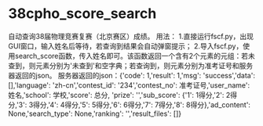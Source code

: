 # 38cpho_score_search
自动查询38届物理竞赛复赛（北京赛区）成绩。
用法：
1.直接运行fscf.py，出现GUI窗口，输入姓名后等待，若查询到结果会自动弹窗提示；
2.导入fscf.py，使用search_score函数，传入姓名即可。该函数返回一个含有2个元素的元组：若未查到，则元素分别为'未查到'和空字典；若查询到，则元素分别为准考证号和服务器返回的json。
服务器返回的json：{'code': 1,'result': 1,'msg': 'success','data': [],'language': 'zh-cn','contest_id': '234','contest_no': 准考证号,'user_name': 姓名,'school': 学校,'score': 总分,
'prize': '','sub_score': {'1': 1得分,'2': 2得分,'3': 3得分,'4': 4得分,'5': 5得分,'6': 6得分,'7': 7得分,'8': 8得分},'ad_content': None,'search_type': None,'ranking': '','result_files': []}
